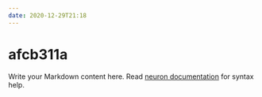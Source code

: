 ```yaml
---
date: 2020-12-29T21:18
---
```


# afcb311a

Write your Markdown content here. Read [neuron documentation](https://neuron.zettel.page/2011404.html) for syntax help.

